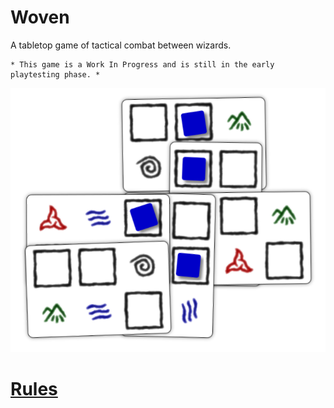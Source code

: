# Woven

A tabletop game of tactical combat between wizards.

```
* This game is a Work In Progress and is still in the early playtesting phase. *
```

![Sample card layout](img/cards-intro.png)

# [Rules](docs/rules.md)

